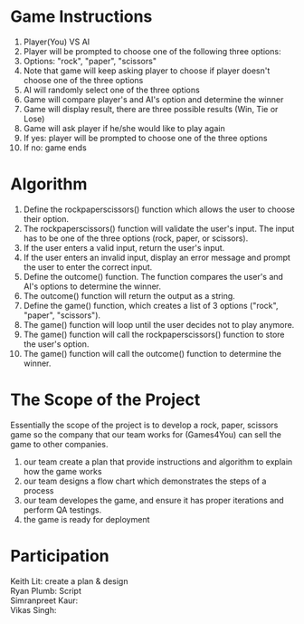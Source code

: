 # Game Instructions
1) Player(You) VS AI <br>
2) Player will be prompted to choose one of the following three options: <br>
3) Options: "rock", "paper", "scissors" <br>
4) Note that game will keep asking player to choose if player doesn't choose one of the three options <br>
5) AI will randomly select one of the three options <br>
6) Game will compare player's and AI's option and determine the winner <br>
7) Game will display result, there are three possible results (Win, Tie or Lose) <br>
8) Game will ask player if he/she would like to play again <br>
9) If yes: player will be prompted to choose one of the three options <br>
10) If no: game ends <br>

# Algorithm
1) Define the rockpaperscissors() function which allows the user to choose their option.<br>
2) The rockpaperscissors() function will validate the user's input. The input has to be one of the three options (rock, paper, or scissors).<br>
3) If the user enters a valid input, return the user's input.<br>
4) If the user enters an invalid input, display an error message and prompt the user to enter the correct input.<br>
5) Define the outcome() function. The function compares the user's and AI's options to determine the winner.<br>
6) The outcome() function will return the output as a string.<br>
7) Define the game() function, which creates a list of 3 options ("rock", "paper", "scissors").<br>
8) The game() function will loop until the user decides not to play anymore.<br>
9) The game() function will call the rockpaperscissors() function to store the user's option.<br>
10) The game() function will call the outcome() function to determine the winner.<br>

# The Scope of the Project
Essentially the scope of the project is to develop a rock, paper, scissors game so the company that our team works for (Games4You) can sell the game to other companies. <br>
1) our team create a plan that provide instructions and algorithm to explain how the game works <br>
2) our team designs a flow chart which demonstrates the steps of a process <br>
3) our team developes the game, and ensure it has proper iterations and perform QA testings. <br>
4) the game is ready for deployment <br>

# Participation
Keith Lit: create a plan & design <br>
Ryan Plumb: Script <br> 
Simranpreet Kaur: <br>
Vikas Singh: <br>
